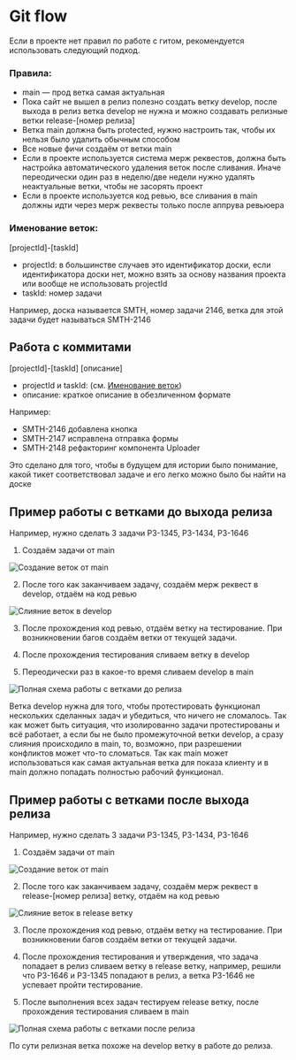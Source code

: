 # Git flow

Если в проекте нет правил по работе с гитом, рекомендуется использовать следующий подход.

### Правила:

- main — прод ветка самая актуальная
- Пока сайт не вышел в релиз полезно создать ветку develop, после выхода в релиз ветка develop не нужна и можно создавать релизные ветки release-[номер релиза]
- Ветка main должна быть protected, нужно настроить так, чтобы их нельзя было удалить обычным способом
- Все новые фичи создаём от ветки main
- Если в проекте используется система мерж реквестов, должна быть настройка автоматического удаления веток после сливания. Иначе переодически один раз в неделю/две недели нужно удалять неактуальные ветки, чтобы не засорять проект
- Если в проекте используется код ревью, все сливания в main должны идти через мерж реквесты только после аппрува ревьюера

### Именование веток:

[projectId]-[taskId]

- projectId: в большинстве случаев это идентификатор доски, если идентификатора доски нет, можно взять за основу названия проекта или вообще не использовать projectId
- taskId: номер задачи

Например, доска называется SMTH, номер задачи 2146, ветка для этой задачи будет называться SMTH-2146

## Работа с коммитами

[projectId]-[taskId] [описание]

- projectId и taskId: (см. [Именование веток](#именование-веток))
- описание: краткое описание в обезличенном формате

Например:

- SMTH-2146 добавлена кнопка
- SMTH-2147 исправлена отправка формы
- SMTH-2148 рефакторинг компонента Uploader

Это сделано для того, чтобы в будущем для истории было понимание, какой тикет соответствовал задаче и его легко можно было бы найти на доске

## Пример работы с ветками до выхода релиза
Например, нужно сделать 3 задачи P3-1345, P3-1434, P3-1646

1) Создаём задачи от main

![Создание веток от main](./images/before-release-1.png)

2) После того как заканчиваем задачу, создаём мерж реквест в develop, отдаём на код ревью

![Слияние веток в develop](./images/before-release-2.png)

3) После прохождения код ревью, отдаём ветку на тестирование. При возникновении багов создаём ветки от текущей задачи.

4) После прохождения тестирования сливаем ветку в develop

5) Переодически раз в какое-то время сливаем develop в main

![Полная схема работы с ветками до релиза](./images/before-release-3.png)

Ветка develop нужна для того, чтобы протестировать функционал нескольких сделанных задач и убедиться, что ничего не сломалось. Так как может быть ситуация, что изолированно задачи протестированы и всё работает, а если бы не было промежуточной ветки develop, а сразу слияния происходило в main, то, возможно, при разрешении конфликтов может что-то сломаться. Так как main может использоваться как самая актуальная ветка для показа клиенту и в main должно попадать полностью рабочий функционал.

## Пример работы с ветками после выхода релиза
Например, нужно сделать 3 задачи P3-1345, P3-1434, P3-1646

1) Создаём задачи от main

![Создание веток от main](./images/after-release-1.png)

2) После того как заканчиваем задачу, создаём мерж реквест в release-[номер релиза] ветку, отдаём на код ревью

![Слияние веток в release ветку](./images/after-release-2.png)

3) После прохождения код ревью, отдаём ветку на тестирование. При возникновении багов создаём ветки от текущей задачи.

4) После прохождения тестирования и утверждения, что задача попадает в релиз сливаем ветку в release ветку, например, решили что P3-1646 и P3-1345 попадают в релиз, а ветка P3-1646 не успевает пройти тестирование.

5) После выполнения всех задач тестируем release ветку, после прохождения тестирования сливаем в main

![Полная схема работы с ветками после релиза](./images/after-release-3.png)

По сути релизная ветка похоже на develop ветку в работе до релиза.
